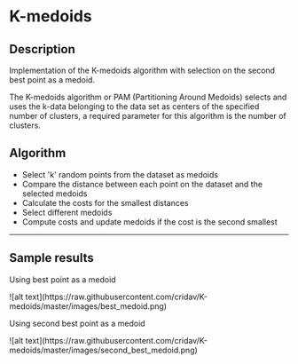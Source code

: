# K-medoids

<!DOCTYPE html>
<html lang="en">
<head>
</head>
<body>
    <div class="jumbotron">
        <div class="col-sm-8 mx-auto">
          <h2>Description</h2>
          <p>Implementation of the K-medoids algorithm with selection on the second best point as a medoid.</p>         
          <p>The K-medoids algorithm or PAM (Partitioning Around Medoids) selects and uses the k-data belonging to the data set as centers of the specified number of clusters, a required parameter for this algorithm is the number of clusters. </p>
          <h2>Algorithm</h2>
            <ul>
                <li>Select 'k' random points from the dataset as medoids</li>
                <li>Compare the distance between each point on the dataset and the selected medoids</li>
                <li>Calculate the costs for the smallest distances</li>
                <li>Select different medoids</li>
                <li>Compute costs and update medoids if the cost is the second smallest</li>
            </ul>
            <hr>
         <h2>Sample results</h2>
         <p>Using best point as a medoid</p>
            ![alt text](https://raw.githubusercontent.com/cridav/K-medoids/master/images/best_medoid.png)
            <br>
            <p>Using second best point as a medoid</p>
            ![alt text](https://raw.githubusercontent.com/cridav/K-medoids/master/images/second_best_medoid.png)
        </div>
      </div>
</body>
</html>
